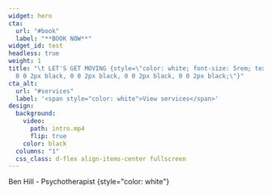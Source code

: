```yaml
---
widget: hero
cta:
  url: "#book"
  label: "**BOOK NOW**"
widget_id: test
headless: true
weight: 1
title: "\t LET'S GET MOVING {style=\"color: white; font-size: 5rem; text-shadow:
  0 0 2px black, 0 0 2px black, 0 0 2px black, 0 0 2px black;\"}"
cta_alt:
  url: "#services"
  label: '<span style="color: white">View services</span>'
design:
  background:
    video:
      path: intro.mp4
      flip: true
    color: black
  columns: "1"
  css_class: d-flex align-items-center fullscreen
---
```

Ben Hill - Psychotherapist
{style="color: white"}